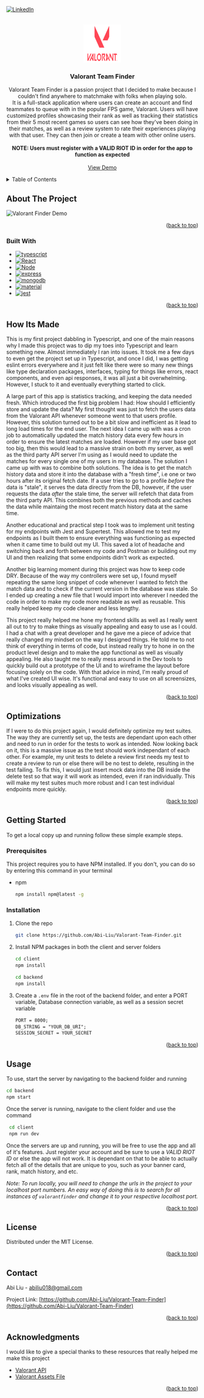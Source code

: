 <!-- Improved compatibility of back to top link: See: https://github.com/othneildrew/Best-README-Template/pull/73 -->

<a name="readme-top"></a>

<!--
*** Thanks for checking out the Best-README-Template. If you have a suggestion
*** that would make this better, please fork the repo and create a pull request
*** or simply open an issue with the tag "enhancement".
*** Don't forget to give the project a star!
*** Thanks again! Now go create something AMAZING! :D
-->

<!-- PROJECT SHIELDS -->
<!--
*** I'm using markdown "reference style" links for readability.
*** Reference links are enclosed in brackets [ ] instead of parentheses ( ).
*** See the bottom of this document for the declaration of the reference variables
*** for contributors-url, forks-url, etc. This is an optional, concise syntax you may use.
*** https://www.markdownguide.org/basic-syntax/#reference-style-links
-->

[![LinkedIn][linkedin-shield]][linkedin-url]

<!-- PROJECT LOGO -->
<br />
<div align="center">
  <a href="https://github.com/Abi-Liu/Valorant-Team-Finder">
    <img src="client/src/assets/LogoIcon.svg" alt="Logo" width="100" height="100">
  </a>

<h3 align="center">Valorant Team Finder</h3>

  <p align="center">
    Valorant Team Finder is a passion project that I decided to make because I couldn't find anywhere to matchmake with folks when playing solo.
    <br />
    It is a full-stack application where users can create an account and find teammates to queue with in the popular FPS game, Valorant. Users will have customized profiles showcasing their rank as well as tracking their statistics from their 5 most recent games so        users can see how they've been doing in their matches, as well as a review system to rate their experiences playing with that user. They can then join or create a team with other online users.
    <br />
    <br />
    <strong>NOTE: Users must register with a VALID RIOT ID in order for the app to function as expected</strong>
    <br />
    <br />
    <a href="https://valorantfinder.netlify.app/">View Demo</a>
 
  </p>
</div>

<!-- TABLE OF CONTENTS -->
<details>
  <summary>Table of Contents</summary>
  <ol>
    <li>
      <a href="#about-the-project">About The Project</a>
      <ul>
        <li><a href="#built-with">Built With</a></li>
      </ul>
    </li>
    <li>
      <a href = "#how-its-made">How It's Made</a>
    </li>
    <li>
      <a href = "#optimizations">Optimizations</a>
    </li>
    <li>
      <a href="#getting-started">Getting Started</a>
      <ul>
        <li><a href="#prerequisites">Prerequisites</a></li>
        <li><a href="#installation">Installation</a></li>
      </ul>
    </li>
    <li><a href="#usage">Usage</a></li>
    <li><a href="#license">License</a></li>
    <li><a href="#contact">Contact</a></li>
    <li><a href="#acknowledgments">Acknowledgments</a></li>
  </ol>
</details>

<!-- ABOUT THE PROJECT -->

## About The Project

![Valorant Finder Demo](demo/ValorantFinder.gif)

<p align="right">(<a href="#readme-top">back to top</a>)</p>

### Built With

- [![typescript][typescript]][typescript-url]
- [![React][react.js]][react-url]
- [![Node][node.js]][node-url]
- [![express][express]][express-url]
- [![mongodb][mongodb]][mongodb-url]
- [![material][material]][material-url]
- [![jest][jest]][jest-url]

<p align="right">(<a href="#readme-top">back to top</a>)</p>

<!-- HOW ITS MADE -->

## How Its Made

This is my first project dabbling in Typescript, and one of the main reasons why I made this project was to dip my toes into Typescript and learn something new. Almost immediately I ran into issues. It took me a few days to even get the project set up in Typescript, and once I did, I was getting eslint errors everywhere and it just felt like there were so many new things like type declaration packages, interfaces, typing for things like errors, react components, and even api responses, it was all just a bit overwhelming. However, I stuck to it and eventually everything started to click.

A large part of this app is statistics tracking, and keeping the data needed fresh. Which introduced the first big problem I had: How should I efficiently store and update the data?
My first thought was just to fetch the users data from the Valorant API whenever someone went to that users profile. However, this solution turned out to be a bit slow and inefficient as it lead to long load times for the end user. The next idea I came up with was a cron job to automatically updated the match history data every few hours in order to ensure the latest matches are loaded. However if my user base got too big, then this would lead to a massive strain on both my server, as well as the third party API server I'm using as I would need to update the matches for every single one of my users in my database. The solution I came up with was to combine both solutions. The idea is to get the match history data and store it into the database with a "fresh time", i.e one or two hours after its original fetch date. If a user tries to go to a profile _before_ the data is "stale", it serves the data directly from the DB, however, if the user requests the data _after_ the stale time, the server will refetch that data from the third party API. This combines both the previous methods and caches the data while maintaing the most recent match history data at the same time.

Another educational and practical step I took was to implement unit testing for my endpoints with Jest and Supertest. This allowed me to test my endpoints as I built them to ensure everything was functioning as expected when it came time to build out my UI. This saved a lot of headache and switching back and forth between my code and Postman or building out my UI and then realizing that some endpoints didn't work as expected.

Another big learning moment during this project was how to keep code DRY. Because of the way my controllers were set up, I found myself repeating the same long snippet of code whenever I wanted to fetch the match data and to check if the current version in the database was stale. So I ended up creating a new file that I would import into wherever I needed the code in order to make my code more readable as well as reusable. This really helped keep my code cleaner and less lengthy.

This project really helped me hone my frontend skills as well as I really went all out to try to make things as visually appealing and easy to use as I could. I had a chat with a great developer and he gave me a piece of advice that really changed my mindset on the way I designed things. He told me to not think of everything in terms of code, but instead really try to hone in on the product level design and to make the app functional as well as visually appealing. He also taught me to really mess around in the Dev tools to quickly build out a prototype of the UI and to wireframe the layout before focusing solely on the code. With that advice in mind, I'm really proud of what I've created UI wise. It's functional and easy to use on all screensizes, and looks visually appealing as well.

<p align="right">(<a href="#readme-top">back to top</a>)</p>

<!-- OPTIMIZATIONS -->

## Optimizations

If I were to do this project again, I would definitely optimize my test suites. The way they are currently set up, the tests are dependant upon each other and need to run in order for the tests to work as intended. Now looking back on it, this is a massive issue as the test should work independant of each other. For example, my unit tests to delete a review first needs my test to create a review to run or else there will be no test to delete, resulting in the test failing. To fix this, I would just insert mock data into the DB inside the delete test so that way it will work as intended, even if ran individually. This will make my test suites much more robust and I can test individual endpoints more quickly.

<p align="right">(<a href="#readme-top">back to top</a>)</p>

<!-- GETTING STARTED -->

## Getting Started

To get a local copy up and running follow these simple example steps.

### Prerequisites

This project requires you to have NPM installed. If you don't, you can do so by entering this command in your terminal

- npm
  ```sh
  npm install npm@latest -g
  ```

### Installation

1. Clone the repo
   ```sh
   git clone https://github.com/Abi-Liu/Valorant-Team-Finder.git
   ```
2. Install NPM packages in both the client and server folders
   ```sh
   cd client
   npm install
   ```
   ```sh
   cd backend
   npm install
   ```
3. Create a `.env` file in the root of the backend folder, and enter a PORT variable, Database connection variable, as well as a session secret variable
   ```md
   PORT = 8000;
   DB_STRING = "YOUR_DB_URI";
   SESSION_SECRET = YOUR_SECRET
   ```

<p align="right">(<a href="#readme-top">back to top</a>)</p>

<!-- USAGE EXAMPLES -->

## Usage

To use, start the server by navigating to the backend folder and running

```sh
cd backend
npm start
```

Once the server is running, navigate to the client folder and use the command

```sh
 cd client
 npm run dev
```

Once the servers are up and running, you will be free to use the app and all of it's features. Just register your account and be sure to use a _VALID RIOT ID_ or else the app will not work. It is dependant on that to be able to actually fetch all of the details that are unique to you, such as your banner card, rank, match history, and etc.

_Note: To run locally, you will need to change the urls in the project to your localhost port numbers. An easy way of doing this is to search for all instances of `valorantfinder` and change it to your respective localhost port._

<p align="right">(<a href="#readme-top">back to top</a>)</p>

<!-- LICENSE -->

## License

Distributed under the MIT License.

<p align="right">(<a href="#readme-top">back to top</a>)</p>

<!-- CONTACT -->

## Contact

Abi Liu - abiliu018@gmail.com

Project Link: [https://github.com/Abi-Liu/Valorant-Team-Finder](https://github.com/Abi-Liu/Valorant-Team-Finder)

<p align="right">(<a href="#readme-top">back to top</a>)</p>

<!-- ACKNOWLEDGMENTS -->

## Acknowledgments

I would like to give a special thanks to these resources that really helped me make this project

- [Valorant API](https://github.com/Henrik-3/unofficial-valorant-api)
- [Valorant Assets File](<https://www.figma.com/file/yeusbXGVd3uaeZetmzFavP/VALORANT-Graphic-Assets-(Community)?type=design&node-id=106-124&mode=design&t=UCzXgjLqZPLs54rK-0>)

<p align="right">(<a href="#readme-top">back to top</a>)</p>

<!-- MARKDOWN LINKS & IMAGES -->
<!-- https://www.markdownguide.org/basic-syntax/#reference-style-links -->

[contributors-shield]: https://img.shields.io/github/contributors/Abi-Liu/Valorant-Team-Finder.svg?style=for-the-badge
[contributors-url]: https://github.com/Abi-Liu/Valorant-Team-Finder/graphs/contributors
[forks-shield]: https://img.shields.io/github/forks/Abi-Liu/Valorant-Team-Finder.svg?style=for-the-badge
[forks-url]: https://github.com/Abi-Liu/Valorant-Team-Finder/network/members
[stars-shield]: https://img.shields.io/github/stars/Abi-Liu/Valorant-Team-Finder.svg?style=for-the-badge
[stars-url]: https://github.com/Abi-Liu/Valorant-Team-Finder/stargazers
[issues-shield]: https://img.shields.io/github/issues/Abi-Liu/Valorant-Team-Finder.svg?style=for-the-badge
[issues-url]: https://github.com/Abi-Liu/Valorant-Team-Finder/issues
[license-shield]: https://img.shields.io/github/license/Abi-Liu/Valorant-Team-Finder.svg?style=for-the-badge
[license-url]: https://github.com/Abi-Liu/Valorant-Team-Finder/blob/master/LICENSE.txt
[linkedin-shield]: https://img.shields.io/badge/-LinkedIn-black.svg?style=for-the-badge&logo=linkedin&colorB=555
[linkedin-url]: https://linkedin.com/in/abiliu
[product-screenshot]: images/screenshot.png
[React.js]: https://img.shields.io/badge/React-20232A?style=for-the-badge&logo=react&logoColor=61DAFB
[React-url]: https://reactjs.org/
[node.js]: https://img.shields.io/badge/Node.js-43853D?style=for-the-badge&logo=node.js&logoColor=white
[node-url]: https://nodejs.org/en
[express]: https://img.shields.io/badge/Express.js-404D59?style=for-the-badge
[express-url]: https://expressjs.com/
[mongodb]: https://img.shields.io/badge/MongoDB-4EA94B?style=for-the-badge&logo=mongodb&logoColor=white
[mongodb-url]: https://www.mongodb.com/
[material]: https://img.shields.io/badge/Material--UI-0081CB?style=for-the-badge&logo=material-ui&logoColor=white
[material-url]: https://mui.com/
[typescript]: https://img.shields.io/badge/TypeScript-007ACC?style=for-the-badge&logo=typescript&logoColor=white
[typescript-url]: https://www.typescriptlang.org/
[jest]: https://img.shields.io/badge/Jest-323330?style=for-the-badge&logo=Jest&logoColor=white
[jest-url]: https://jestjs.io/
